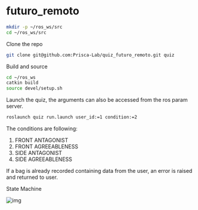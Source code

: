 # futuro_remoto

```sh
mkdir -p ~/ros_ws/src
cd ~/ros_ws/src
```

Clone the repo
```sh
git clone git@github.com:Prisca-Lab/quiz_futuro_remoto.git quiz
```

Build and source
```sh
cd ~/ros_ws
catkin build
source devel/setup.sh
```

Launch the quiz, the arguments can also be accessed from the ros param server.
```sh
roslaunch quiz run.launch user_id:=1 condition:=2
```

The conditions are following:
1. FRONT ANTAGONIST
2. FRONT AGREEABLENESS
3. SIDE ANTAGONIST
4. SIDE AGREEABLENESS

If a bag is already recorded containing data from the user, an error is raised and returned to user.


State Machine

![img](/src/quiz/data/sm.png)
